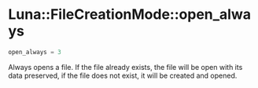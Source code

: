 # Luna::FileCreationMode::open_always

```c++
open_always = 3
```

Always opens a file. If the file already exists, the file will be open with its data preserved, if the file does not exist, it will be created and opened. 

